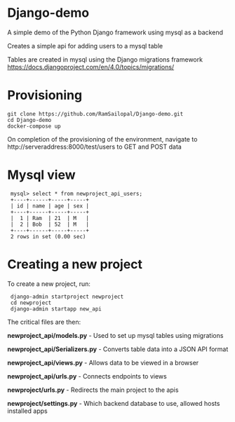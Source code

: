 # Django-demo

A simple demo of the Python Django framework using mysql as a backend

Creates a simple api for adding users to a mysql table

Tables are created in mysql using the Django migrations framework https://docs.djangoproject.com/en/4.0/topics/migrations/

# Provisioning

    git clone https://github.com/RamSailopal/Django-demo.git
    cd Django-demo
    docker-compose up
    
    
On completion of the provisioning of the environment, navigate to http://serveraddress:8000/test/users to GET and POST data

# Mysql view

     mysql> select * from newproject_api_users;
     +----+------+-----+-----+
     | id | name | age | sex |
     +----+------+-----+-----+
     |  1 | Ram  | 21  | M   |
     |  2 | Bob  | 52  | M   |
     +----+------+-----+-----+
     2 rows in set (0.00 sec)
     
# Creating a new project

To create a new project, run:

     django-admin startproject newproject
     cd newproject
     django-admin startapp new_api

The critical files are then:

**newproject_api/models.py** - Used to set up mysql  tables using migrations

**newproject_api/Serializers.py** - Converts table data into a JSON API format

**newproject_api/views.py** - Allows data to be viewed in a browser

**newproject_api/urls.py** - Connects endpoints to views

**newproject/urls.py** - Redirects the main project to the apis

**newproject/settings.py** - Which backend database to use, allowed hosts installed apps



